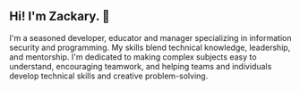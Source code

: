 ## Hi! I'm Zackary. 👋

I'm a seasoned developer, educator and manager specializing in information security and programming. My skills blend technical knowledge, leadership, and mentorship. I'm dedicated to making complex subjects easy to understand, encouraging teamwork, and helping teams and individuals develop technical skills and creative problem-solving.
